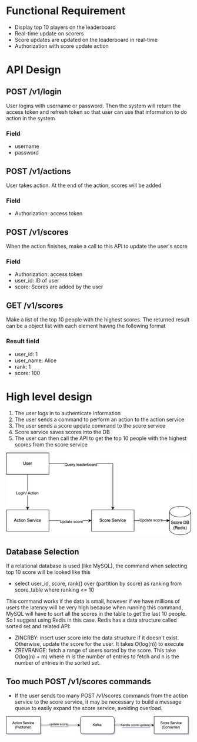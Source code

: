 # Functional Requirement
- Display top 10 players on the leaderboard
- Real-time update on scorers
- Score updates are updated on the leaderboard in real-time
- Authorization with score update action

# API Design
## POST /v1/login
User logins with username or password. Then the system will return the access token and refresh token so that user can use that information to do action in the system
### Field
- username
- password

## POST /v1/actions
User takes action. At the end of the action, scores will be added
### Field
- Authorization: access token

## POST /v1/scores
When the action finishes, make a call to this API to update the user's score
### Field
- Authorization: access token
- user_id: ID of user
- score: Scores are added by the user

## GET /v1/scores
Make a list of the top 10 people with the highest scores. 
The returned result can be a object list with each element having the following format
### Result field
- user_id: 1
- user_name: Alice
- rank: 1
- score: 100

# High level design
1. The user logs in to authenticate information
2. The user sends a command to perform an action to the action service
3. The user sends a score update command to the score service
4. Score service saves scores into the DB
5. The user can then call the API to get the top 10 people with the highest scores from the score service

<p>
  <img src="images/score_service.png" />
</p>

## Database Selection
If a relational database is used (like MySQL), the command when selecting top 10 score will be looked like this
- select user_id, score, rank() over (partition by score) as ranking from score_table where ranking <= 10

This command works if the data is small, however if we have millions of users the latency will be very high because when running this command, MySQL will have to sort all the scores in the table to get the last 10 people.
So I suggest using Redis in this case. Redis has a data structure called sorted set and related API: 
- ZINCRBY: insert user score into the data structure if it doesn't exist. Otherwise, update the score for the user. It takes O(log(n)) to execute
- ZREVRANGE: fetch a range of users sorted by the score. This take O(log(n) + m) where m is the number of entries to fetch and n is the number of entries in the sorted set.

## Too much POST /v1/scores commands
- If the user sends too many POST /v1/scores commands from the action service to the score service, it may be necessary to build a message queue to easily expand the score service, avoiding overload.

<p>
  <img src="images/score_kafka_service.jpeg" />
</p>





